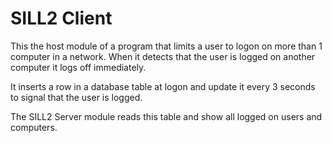 # SILL2 Client

This the host module of a program that limits a user to logon on more than 1 computer in a network. When it detects that the user 
is logged on another computer it logs off immediately.

It inserts a row in a database table at logon and update it every 3 seconds to signal that the user is logged.

The SILL2 Server module reads this table and show all logged on users and computers.
